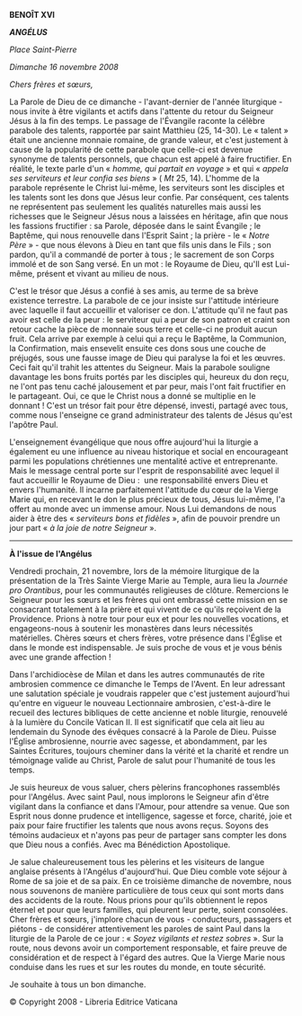 **BENOÎT XVI**

***ANGÉLUS***

*Place Saint-Pierre*

*Dimanche 16 novembre 2008*

*Chers frères et sœurs,*

La Parole de Dieu de ce dimanche - l'avant-dernier de l'année liturgique - nous invite à être vigilants et actifs dans l'attente du retour du Seigneur Jésus à la fin des temps. Le passage de l'Évangile raconte la célèbre parabole des talents, rapportée par saint Matthieu (25, 14-30). Le « talent » était une ancienne monnaie romaine, de grande valeur, et c'est justement à cause de la popularité de cette parabole que celle-ci est devenue synonyme de talents personnels, que chacun est appelé à faire fructifier. En réalité, le texte parle d'un « *homme, qui partait en voyage* » et qui « *appela ses serviteurs et leur confia ses biens* » ( *Mt* 25, 14). L'homme de la parabole représente le Christ lui-même, les serviteurs sont les disciples et les talents sont les dons que Jésus leur confie. Par conséquent, ces talents ne représentent pas seulement les qualités naturelles mais aussi les richesses que le Seigneur Jésus nous a laissées en héritage, afin que nous les fassions fructifier : sa Parole, déposée dans le saint Évangile ; le Baptême, qui nous renouvelle dans l'Esprit Saint ; la prière - le « *Notre Père* » - que nous élevons à Dieu en tant que fils unis dans le Fils ; son pardon, qu'il a commandé de porter à tous ; le sacrement de son Corps immolé et de son Sang versé. En un mot : le Royaume de Dieu, qu'Il est Lui-même, présent et vivant au milieu de nous.

C'est le trésor que Jésus a confié à ses amis, au terme de sa brève existence terrestre. La parabole de ce jour insiste sur l'attitude intérieure avec laquelle il faut accueillir et valoriser ce don. L'attitude qu'il ne faut pas avoir est celle de la peur : le serviteur qui a peur de son patron et craint son retour cache la pièce de monnaie sous terre et celle-ci ne produit aucun fruit. Cela arrive par exemple à celui qui a reçu le Baptême, la Communion, la Confirmation, mais ensevelit ensuite ces dons sous une couche de préjugés, sous une fausse image de Dieu qui paralyse la foi et les œuvres. Ceci fait qu'il trahit les attentes du Seigneur. Mais la parabole souligne davantage les bons fruits portés par les disciples qui, heureux du don reçu, ne l'ont pas tenu caché jalousement et par peur, mais l'ont fait fructifier en le partageant. Oui, ce que le Christ nous a donné se multiplie en le donnant ! C'est un trésor fait pour être dépensé, investi, partagé avec tous, comme nous l'enseigne ce grand administrateur des talents de Jésus qu'est l'apôtre Paul.

L'enseignement évangélique que nous offre aujourd'hui la liturgie a également eu une influence au niveau historique et social en encourageant parmi les populations chrétiennes une mentalité active et entreprenante. Mais le message central porte sur l'esprit de responsabilité avec lequel il faut accueillir le Royaume de Dieu :  une responsabilité envers Dieu et envers l'humanité. Il incarne parfaitement l'attitude du cœur de la Vierge Marie qui, en recevant le don le plus précieux de tous, Jésus lui-même, l'a offert au monde avec un immense amour. Nous Lui demandons de nous aider à être des « *serviteurs bons et fidèles* », afin de pouvoir prendre un jour part « *à la joie de notre Seigneur* ».

* * *

**À l'issue de l'Angélus**

Vendredi prochain, 21 novembre, lors de la mémoire liturgique de la présentation de la Très Sainte Vierge Marie au Temple, aura lieu la *Journée pro Orantibus*, pour les communautés religieuses de clôture. Remercions le Seigneur pour les sœurs et les frères qui ont embrassé cette mission en se consacrant totalement à la prière et qui vivent de ce qu'ils reçoivent de la Providence. Prions à notre tour pour eux et pour les nouvelles vocations, et engageons-nous à soutenir les monastères dans leurs nécessités matérielles. Chères sœurs et chers frères, votre présence dans l'Église et dans le monde est indispensable. Je suis proche de vous et je vous bénis avec une grande affection !

Dans l'archidiocèse de Milan et dans les autres communautés de rite ambrosien commence ce dimanche le Temps de l'Avent. En leur adressant une salutation spéciale je voudrais rappeler que c'est justement aujourd'hui qu'entre en vigueur le nouveau Lectionnaire ambrosien, c'est-à-dire le recueil des lectures bibliques de cette ancienne et noble liturgie, renouvelé à la lumière du Concile Vatican II. Il est significatif que cela ait lieu au lendemain du Synode des évêques consacré à la Parole de Dieu. Puisse l'Église ambrosienne, nourrie avec sagesse, et abondamment, par les Saintes Écritures, toujours cheminer dans la vérité et la charité et rendre un témoignage valide au Christ, Parole de salut pour l'humanité de tous les temps.

Je suis heureux de vous saluer, chers pèlerins francophones rassemblés pour l'Angélus. Avec saint Paul, nous implorons le Seigneur afin d'être vigilant dans la confiance et dans l'Amour, pour attendre sa venue. Que son Esprit nous donne prudence et intelligence, sagesse et force, charité, joie et paix pour faire fructifier les talents que nous avons reçus. Soyons des témoins audacieux et n'ayons pas peur de partager sans compter les dons que Dieu nous a confiés. Avec ma Bénédiction Apostolique.

Je salue chaleureusement tous les pèlerins et les visiteurs de langue anglaise présents à l'Angélus d'aujourd'hui. Que Dieu comble vote séjour à Rome de sa joie et de sa paix. En ce troisième dimanche de novembre, nous nous souvenons de manière particulière de tous ceux qui sont morts dans des accidents de la route. Nous prions pour qu'ils obtiennent le repos éternel et pour que leurs familles, qui pleurent leur perte, soient consolées. Cher frères et sœurs, j'implore chacun de vous - conducteurs, passagers et piétons - de considérer attentivement les paroles de saint Paul dans la liturgie de la Parole de ce jour : « *Soyez vigilants et restez sobres* ». Sur la route, nous devons avoir un comportement responsable, et faire preuve de considération et de respect à l'égard des autres. Que la Vierge Marie nous conduise dans les rues et sur les routes du monde, en toute sécurité.

Je souhaite à tous un bon dimanche.

© Copyright 2008 - Libreria Editrice Vaticana